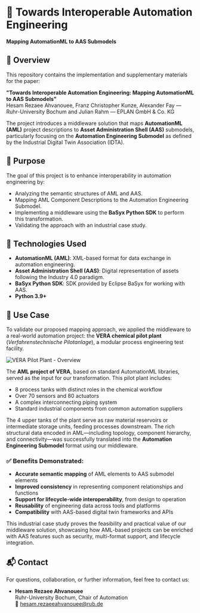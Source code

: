 # 🔗 Towards Interoperable Automation Engineering  
**Mapping AutomationML to AAS Submodels**

## 📄 Overview

This repository contains the implementation and supplementary materials for the paper:

**"Towards Interoperable Automation Engineering: Mapping AutomationML to AAS Submodels"**  
Hesam Rezaee Ahvanouee, Franz Christopher Kunze, Alexander Fay — Ruhr-University Bochum and Julian Rahm — EPLAN GmbH & Co. KG

The project introduces a middleware solution that maps **AutomationML (AML)** project descriptions to **Asset Administration Shell (AAS)** submodels, particularly focusing on the **Automation Engineering Submodel** as defined by the Industrial Digital Twin Association (IDTA).

## 🎯 Purpose

The goal of this project is to enhance interoperability in automation engineering by:
- Analyzing the semantic structures of AML and AAS.
- Mapping AML Component Descriptions to the Automation Engineering Submodel.
- Implementing a middleware using the **BaSyx Python SDK** to perform this transformation.
- Validating the approach with an industrial case study.

## 🧩 Technologies Used

- **AutomationML (AML)**: XML-based format for data exchange in automation engineering.
- **Asset Administration Shell (AAS)**: Digital representation of assets following the Industry 4.0 paradigm.
- **BaSyx Python SDK**: SDK provided by Eclipse BaSyx for working with AAS.
- **Python 3.9+**

## 🧪 Use Case

To validate our proposed mapping approach, we applied the middleware to a real-world automation project: the **VERA chemical pilot plant** (*Verfahrenstechnische Pilotanlage*), a modular process engineering test facility.

![VERA Pilot Plant - Overview](Vera.png)

The **AML project of VERA**, based on standard AutomationML libraries, served as the input for our transformation. This pilot plant includes:

- 8 process tanks with distinct roles in the chemical workflow
- Over 70 sensors and 80 actuators
- A complex interconnecting piping system
- Standard industrial components from common automation suppliers

The 4 upper tanks of the plant serve as raw material reservoirs or intermediate storage units, feeding processes downstream. The rich structural data encoded in AML—including topology, component hierarchy, and connectivity—was successfully translated into the **Automation Engineering Submodel** format using our middleware.

### ✅ Benefits Demonstrated:
- **Accurate semantic mapping** of AML elements to AAS submodel elements
- **Improved consistency** in representing component relationships and functions
- **Support for lifecycle-wide interoperability**, from design to operation
- **Reusability** of engineering data across tools and platforms
- **Compatibility** with AAS-based digital twin frameworks and APIs

This industrial case study proves the feasibility and practical value of our middleware solution, showcasing how AML-based projects can be enriched with AAS features such as security, multi-format support, and lifecycle integration.

## 📬 Contact

For questions, collaboration, or further information, feel free to contact us:

- **Hesam Rezaee Ahvanouee**  
  Ruhr-University Bochum, Chair of Automation  
  📧 [hesam.rezaeeahvanouee@rub.de](mailto:hesam.rezaeeahvanouee@rub.de)




